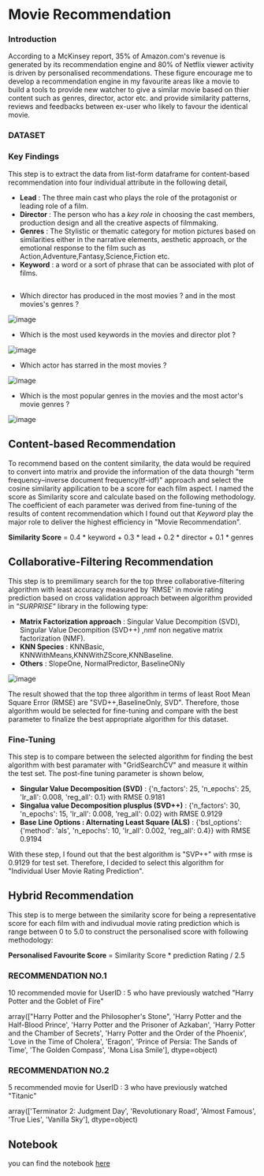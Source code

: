 # Movie Recommendation
### Introduction
According to a McKinsey report, 35% of Amazon.com's revenue is generated by its recommendation engine and 80% of Netflix viewer activity is driven by personalised recommendations. These figure encourage me to develop a recommendation engine in my favourite areas like a movie to build a tools to provide new watcher to give a similar movie based on thier content such as genres, director, actor etc. and provide similarity patterns, reviews and feedbacks between ex-user who likely to favour the identical movie.

### DATASET

### Key Findings

This step is to extract the data from list-form dataframe for content-based recommendation into four individual attribute in the following detail,

- **Lead** : The three main cast who plays the role of the protagonist or leading role of a film.
- **Director** : The person who has a *key role* in choosing the cast members, production design and all the creative aspects of filmmaking.
- **Genres** : The Stylistic or thematic category for motion pictures based on similarities either in the narrative elements, aesthetic approach, or the emotional response to the film such as Action,Adventure,Fantasy,Science,Fiction etc.
- **Keyword** : a word or a sort of phrase that can be associated with plot of films.

## 

- Which director has produced in the most movies ? and in the most movies's genres ?

![image](https://user-images.githubusercontent.com/104628789/170187177-01ebe607-8ebd-4ea4-9a71-7478aa66f71e.png) 

- Which is the most used keywords in the movies and director plot ?

![image](https://user-images.githubusercontent.com/104628789/170187276-0d7a96df-132c-4eeb-92a7-f32ea464a080.png)

- Which actor has starred in the most movies ? 

![image](https://user-images.githubusercontent.com/104628789/170187407-6b92b695-0f68-4e50-a9e0-5525e1c0702e.png)

- Which is the most popular genres in the movies and the most actor's movie genres ?

![image](https://user-images.githubusercontent.com/104628789/170188088-f2f648a2-3977-4ae1-b7cf-b370a97d9c34.png)

## Content-based Recommendation
To recommend based on the content similarity, the data would be required to convert into matrix and provide the information of the data thourgh "term frequency–inverse document frequency(tf-idf)" approach and select the cosine similarity appilication to be a score for each film aspect. I named the score as Similarity score and calculate based on the following methodology. The coefficient of each parameter was derived from fine-tuning of the results of content recommendation which I found out that *Keyword* play the major role to deliver the highest efficiency in "Movie Recommendation".

**Similarity Score** = 0.4 * keyword + 0.3 * lead + 0.2 * director + 0.1 * genres

## Collaborative-Filtering Recommendation

 This step is to premilimary search for the top three collaborative-filtering algorithm with least accuracy measured by 'RMSE' in movie rating prediction based on cross validation approach between algorithm provided in *"SURPRISE"* library in the following type:
- **Matrix Factorization approach** : Singular Value Decompition (SVD), Singular Value Decompition (SVD++) ,nmf non negative matrix factorization (NMF).
- **KNN Species** : KNNBasic, KNNWithMeans,KNNWithZScore,KNNBaseline.
- **Others** : SlopeOne, NormalPredictor, BaselineONly


![image](https://user-images.githubusercontent.com/104628789/170188578-94ac9def-bb1e-48e9-b4b0-1a96554bb478.png)

   The result showed that the top three algorithm in terms of least Root Mean Square Error (RMSE) are "SVD++,BaselineOnly, SVD". Therefore, those algorithm would be selected for fine-tuning and compare with the best parameter to finalize the best appropriate algorithm for this dataset.

### Fine-Tuning
This step is to compare between the selected algorithm for finding the best algorithm with best paramater with "GridSearchCV" and measure it within the test set. The post-fine tuning parameter is shown below, 

- **Singular Value Decomposition (SVD)** : {'n_factors': 25, 'n_epochs': 25, 'lr_all': 0.008, 'reg_all': 0.1} with RMSE 0.9181
- **Singalua value Decomposition plusplus (SVD++)** : {'n_factors': 30, 'n_epochs': 15, 'lr_all': 0.008, 'reg_all': 0.02} with RMSE 0.9129
- **Base Line Options : Alternating Least Square (ALS)** : {'bsl_options': {'method': 'als', 'n_epochs': 10, 'lr_all': 0.002, 'reg_all': 0.4}} with RMSE 0.9194

With these step, I found out that the best algorithm is "SVP++" with rmse is 0.9129 for test set. Therefore, I decided to select this algorithm for "Individual User Movie Rating Prediction".

## Hybrid Recommendation
This step is to merge between the similarity score for being a representative score for each film with and indivudual movie rating prediction which is range between 0 to 5.0 to construct the personalised score with following methodology:

**Personalised Favourite Score** = Similarity Score * prediction Rating / 2.5

### RECOMMENDATION NO.1

10 recommended movie for UserID : 5 who have previously watched "Harry Potter and the Goblet of Fire"

array(["Harry Potter and the Philosopher's Stone",
       'Harry Potter and the Half-Blood Prince',
       'Harry Potter and the Prisoner of Azkaban',
       'Harry Potter and the Chamber of Secrets',
       'Harry Potter and the Order of the Phoenix',
       'Love in the Time of Cholera', 'Eragon',
       'Prince of Persia: The Sands of Time', 'The Golden Compass',
       'Mona Lisa Smile'], dtype=object)

### RECOMMENDATION NO.2
5 recommended movie for UserID : 3 who have previously watched "Titanic"

array(['Terminator 2: Judgment Day', 'Revolutionary Road',
       'Almost Famous', 'True Lies', 'Vanilla Sky'], dtype=object)
       
## Notebook
you can find the notebook [here](https://github.com/WarintornNawong/Portfolio/blob/main/Movie_Recommendation/Movie%20Recommendation.ipynb)


